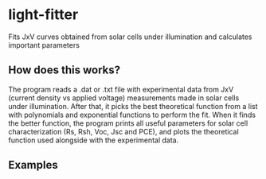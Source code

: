 # light-fitter
Fits JxV curves obtained from solar cells under illumination and calculates important parameters

## How does this works?
The program reads a .dat or .txt file with experimental data from JxV (current density vs applied voltage) measurements made in solar cells under illumination. After that, it picks the best theoretical function from a list with polynomials and exponential functions to perform the fit. When it finds the better function, the program prints all useful parameters for solar cell characterization (Rs, Rsh, Voc, Jsc and PCE), and plots the theoretical function used alongside with the experimental data.

## Examples

